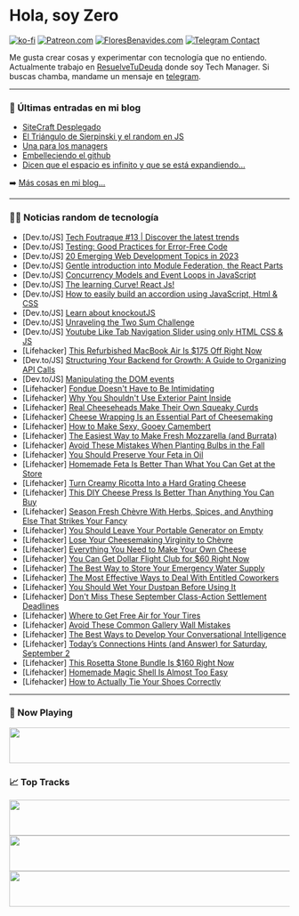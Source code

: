 # Hola, soy Zero

[![ko-fi](https://ko-fi.com/img/githubbutton_sm.svg)](https://ko-fi.com/J3J4N0LUK)
[![Patreon.com](https://img.shields.io/endpoint.svg?url=https%3A%2F%2Fshieldsio-patreon.vercel.app%2Fapi%3Fusername%3Dzerodragon%26type%3Dpatrons&style=for-the-badge)](https://patreon.com/zerodragon)
[![FloresBenavides.com](https://img.shields.io/website?down_message=oops&label=MiBlog&style=for-the-badge&up_message=online&url=https%3A%2F%2Ffloresbenavides.com)](https://floresbenavides.com)
[![Telegram Contact](https://img.shields.io/badge/escr%C3%ADbeme-ZeroDragon-%2326A5E4?style=for-the-badge&logo=telegram)](https://t.me/zerodragon)

Me gusta crear cosas y experimentar con tecnología que no entiendo.
Actualmente trabajo en [ResuelveTuDeuda](http://github.com/resuelve) donde soy Tech Manager.
Si buscas chamba, mandame un mensaje en [telegram](https://t.me/zerodragon).

---

### 📕 Últimas entradas en mi blog
<!-- BLOG-POST-LIST:START -->
- [SiteCraft Desplegado](https://floresbenavides.com/sitecraft-desplegado/)
- [El Triángulo de Sierpinski y el random en JS](https://floresbenavides.com/el-triangulo-de-sierpinski-y-el-random-en-js/)
- [Una para los managers](https://floresbenavides.com/una-para-los-managers/)
- [Embelleciendo el github](https://floresbenavides.com/embelleciendo-el-github/)
- [Dicen que el espacio es infinito y que se está expandiendo…](https://floresbenavides.com/dicen-que-el-espacio-es-infinito-y-que-se-esta-expandiendo/)
<!-- BLOG-POST-LIST:END -->

➡️ [Más cosas en mi blog...](https://floresbenavides.com)

---

### 👨‍💻 Noticias random de tecnología
<!-- TECH-POSTS:START -->
- [Dev.to/JS] [Tech Foutraque #13 | Discover the latest trends](https://dev.to/tech_foutraque/tech-foutraque-13-frontend-digest-514e)
- [Dev.to/JS] [Testing: Good Practices for Error-Free Code](https://dev.to/ducknows/testing-good-practices-for-error-free-code-53h8)
- [Dev.to/JS] [20 Emerging Web Development Topics in 2023](https://dev.to/hmawebdesign/20-emerging-web-development-topics-in-2023-cni)
- [Dev.to/JS] [Gentle introduction into Module Federation, the React Parts](https://dev.to/ibrahimshamma99/gentle-introduction-into-module-federation-the-react-parts-4ehc)
- [Dev.to/JS] [Concurrency Models and Event Loops in JavaScript](https://dev.to/syedmuhammadaliraza/concurrency-models-and-event-loops-in-javascript-4m5a)
- [Dev.to/JS] [The learning Curve! React Js!](https://dev.to/chandanhm1999/the-learning-curve-react-js-5d30)
- [Dev.to/JS] [How to easily build an accordion using JavaScript, Html &amp; CSS](https://dev.to/xplodivity/how-to-easily-build-an-accordion-using-javascript-html-css-19o6)
- [Dev.to/JS] [Learn about knockoutJS](https://dev.to/parmita17/learn-about-knockoutjs-23ok)
- [Dev.to/JS] [Unraveling the Two Sum Challenge](https://dev.to/kanav/unraveling-the-two-sum-challenge-5ec3)
- [Dev.to/JS] [Youtube Like Tab Navigation Slider using only HTML CSS &amp; JS](https://dev.to/krybone/youtube-like-tab-navigation-slider-using-pure-html-css-js-12fd)
- [Lifehacker] [This Refurbished MacBook Air Is $175 Off Right Now](https://lifehacker.com/this-refurbished-macbook-air-is-175-off-right-now-1850792433?utm_source=regular)
- [Dev.to/JS] [Structuring Your Backend for Growth: A Guide to Organizing API Calls](https://dev.to/janellephalon/structuring-your-backend-for-growth-a-guide-to-organizing-api-calls-2ob0)
- [Dev.to/JS] [Manipulating the DOM events](https://dev.to/bookmdan/manipulating-the-dom-events-3dno)
- [Lifehacker] [Fondue Doesn&#39;t Have to Be Intimidating](https://lifehacker.com/how-to-make-cheese-fondue-1850488348?utm_source=regular)
- [Lifehacker] [Why You Shouldn&#39;t Use Exterior Paint Inside](https://lifehacker.com/why-you-shouldnt-use-exterior-paint-inside-1850792514?utm_source=regular)
- [Lifehacker] [Real Cheeseheads Make Their Own Squeaky Curds](https://lifehacker.com/how-to-make-cheese-curds-1850488334?utm_source=regular)
- [Lifehacker] [Cheese Wrapping Is an Essential Part of Cheesemaking](https://lifehacker.com/cheese-wrapping-is-an-essential-part-of-cheesemaking-1850488819?utm_source=regular)
- [Lifehacker] [How to Make Sexy, Gooey Camembert](https://lifehacker.com/how-to-make-sexy-gooey-camembert-1850488340?utm_source=regular)
- [Lifehacker] [The Easiest Way to Make Fresh Mozzarella &lpar;and Burrata&rpar;](https://lifehacker.com/how-to-make-fresh-mozzarella-and-burrata-1850468281?utm_source=regular)
- [Lifehacker] [Avoid These Mistakes When Planting Bulbs in the Fall](https://lifehacker.com/avoid-these-mistakes-when-planting-bulbs-in-the-fall-1850792548?utm_source=regular)
- [Lifehacker] [You Should Preserve Your Feta in Oil](https://lifehacker.com/you-should-preserve-your-feta-in-oil-1850488381?utm_source=regular)
- [Lifehacker] [Homemade Feta Is Better Than What You Can Get at the Store](https://lifehacker.com/how-to-make-feta-cheese-1850788489?utm_source=regular)
- [Lifehacker] [Turn Creamy Ricotta Into a Hard Grating Cheese](https://lifehacker.com/turn-creamy-ricotta-into-a-hard-grating-cheese-1850488323?utm_source=regular)
- [Lifehacker] [This DIY Cheese Press Is Better Than Anything You Can Buy](https://lifehacker.com/this-diy-cheese-press-is-better-than-anything-you-can-b-1850488353?utm_source=regular)
- [Lifehacker] [Season Fresh Chèvre With Herbs, Spices, and Anything Else That Strikes Your Fancy](https://lifehacker.com/how-to-season-fresh-goat-cheese-1850488714?utm_source=regular)
- [Lifehacker] [You Should Leave Your Portable Generator on Empty](https://lifehacker.com/you-should-leave-your-portable-generator-on-empty-1850792586?utm_source=regular)
- [Lifehacker] [Lose Your Cheesemaking Virginity to Chèvre](https://lifehacker.com/how-to-make-goat-cheese-1850488573?utm_source=regular)
- [Lifehacker] [Everything You Need to Make Your Own Cheese](https://lifehacker.com/everything-you-need-to-make-your-own-cheese-1850421571?utm_source=regular)
- [Lifehacker] [You Can Get Dollar Flight Club for $60 Right Now](https://lifehacker.com/you-can-get-dollar-flight-club-for-60-right-now-1850792473?utm_source=regular)
- [Lifehacker] [The Best Way to Store Your Emergency Water Supply](https://lifehacker.com/the-best-way-to-store-your-emergency-water-supply-1850792598?utm_source=regular)
- [Lifehacker] [The Most Effective Ways to Deal With Entitled Coworkers](https://lifehacker.com/the-most-effective-ways-to-deal-with-entitled-coworkers-1850792623?utm_source=regular)
- [Lifehacker] [You Should Wet Your Dustpan Before Using It](https://lifehacker.com/you-should-wet-your-dustpan-before-using-it-1850792655?utm_source=regular)
- [Lifehacker] [Don&#39;t Miss These September Class-Action Settlement Deadlines](https://lifehacker.com/class-action-settlements-2023-1850797441?utm_source=regular)
- [Lifehacker] [Where to Get Free Air for Your Tires](https://lifehacker.com/where-to-get-free-air-for-your-tires-1850792700?utm_source=regular)
- [Lifehacker] [Avoid These Common Gallery Wall Mistakes](https://lifehacker.com/avoid-these-common-gallery-wall-mistakes-1850792741?utm_source=regular)
- [Lifehacker] [The Best Ways to Develop Your Conversational Intelligence](https://lifehacker.com/the-best-ways-to-develop-your-conversational-intelligen-1850792824?utm_source=regular)
- [Lifehacker] [Today’s Connections Hints &lpar;and Answer&rpar; for Saturday, September 2](https://lifehacker.com/connections-answer-today-september-2-2023-1850795946?utm_source=regular)
- [Lifehacker] [This Rosetta Stone Bundle Is $160 Right Now](https://lifehacker.com/this-rosetta-stone-bundle-is-160-right-now-1850790237?utm_source=regular)
- [Lifehacker] [Homemade Magic Shell Is Almost Too Easy](https://lifehacker.com/easy-chocolate-magic-shell-recipe-1850797444?utm_source=regular)
- [Lifehacker] [How to Actually Tie Your Shoes Correctly](https://lifehacker.com/some-of-you-are-tying-your-shoes-wrong-1850295979?utm_source=regular)<!-- TECH-POSTS:END -->

---

### 🎵 Now Playing
<a href="https://spotify-now-playing-dun.vercel.app/now-playing?open"><img src="https://spotify-now-playing-dun.vercel.app/now-playing" width="540" height="64"></a>

### 📈 Top Tracks
<a href="https://spotify-now-playing-dun.vercel.app/top-tracks?i=1&open"><img src="https://spotify-now-playing-dun.vercel.app/top-tracks?i=1" width="540" height="64"></a>
<a href="https://spotify-now-playing-dun.vercel.app/top-tracks?i=2&open"><img src="https://spotify-now-playing-dun.vercel.app/top-tracks?i=2" width="540" height="64"></a>
<a href="https://spotify-now-playing-dun.vercel.app/top-tracks?i=3&open"><img src="https://spotify-now-playing-dun.vercel.app/top-tracks?i=3" width="540" height="64"></a>
